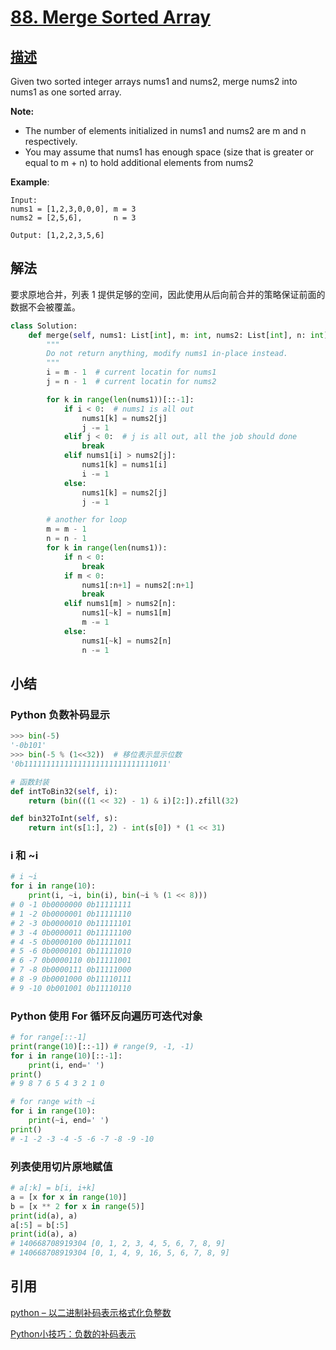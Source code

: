 # [88. Merge Sorted Array](https://leetcode.com/problems/merge-sorted-array/)

## [描述](https://leetcode.com/problems/merge-sorted-array/)

Given two sorted integer arrays nums1 and nums2, merge nums2 into nums1 as one sorted array.

**Note:**

- The number of elements initialized in nums1 and nums2 are m and n respectively.
- You may assume that nums1 has enough space (size that is greater or equal to m + n) to hold additional elements from nums2

**Example**:

```text
Input:
nums1 = [1,2,3,0,0,0], m = 3
nums2 = [2,5,6],       n = 3

Output: [1,2,2,3,5,6]
```

## 解法

要求原地合并，列表 1 提供足够的空间，因此使用从后向前合并的策略保证前面的数据不会被覆盖。

```python
class Solution:
    def merge(self, nums1: List[int], m: int, nums2: List[int], n: int) -> None:
        """
        Do not return anything, modify nums1 in-place instead.
        """
        i = m - 1  # current locatin for nums1
        j = n - 1  # current locatin for nums2

        for k in range(len(nums1))[::-1]:
            if i < 0:  # nums1 is all out
                nums1[k] = nums2[j]
                j -= 1
            elif j < 0:  # j is all out, all the job should done
                break
            elif nums1[i] > nums2[j]:
                nums1[k] = nums1[i]
                i -= 1
            else:
                nums1[k] = nums2[j]
                j -= 1

        # another for loop
        m = m - 1
        n = n - 1
        for k in range(len(nums1)):
            if n < 0:
                break
            if m < 0:
                nums1[:n+1] = nums2[:n+1]
                break
            elif nums1[m] > nums2[n]:
                nums1[~k] = nums1[m]
                m -= 1
            else:
                nums1[~k] = nums2[n]
                n -= 1

```

## 小结

### Python 负数补码显示

```python
>>> bin(-5)
'-0b101'
>>> bin(-5 % (1<<32))  # 移位表示显示位数
'0b11111111111111111111111111111011'

# 函数封装
def intToBin32(self, i):
    return (bin(((1 << 32) - 1) & i)[2:]).zfill(32)

def bin32ToInt(self, s):
    return int(s[1:], 2) - int(s[0]) * (1 << 31)
```

### i 和 ~i

```python
# i ~i
for i in range(10):
    print(i, ~i, bin(i), bin(~i % (1 << 8)))
# 0 -1 0b0000000 0b11111111
# 1 -2 0b0000001 0b11111110
# 2 -3 0b0000010 0b11111101
# 3 -4 0b0000011 0b11111100
# 4 -5 0b0000100 0b11111011
# 5 -6 0b0000101 0b11111010
# 6 -7 0b0000110 0b11111001
# 7 -8 0b0000111 0b11111000
# 8 -9 0b0001000 0b11110111
# 9 -10 0b001001 0b11110110

```

### Python 使用 For 循环反向遍历可迭代对象

```python
# for range[::-1]
print(range(10)[::-1]) # range(9, -1, -1)
for i in range(10)[::-1]:
    print(i, end=' ')
print()
# 9 8 7 6 5 4 3 2 1 0

# for range with ~i
for i in range(10):
    print(~i, end=' ')
print()
# -1 -2 -3 -4 -5 -6 -7 -8 -9 -10
```

### 列表使用切片原地赋值

```python
# a[:k] = b[i, i+k]
a = [x for x in range(10)]
b = [x ** 2 for x in range(5)]
print(id(a), a)
a[:5] = b[:5]
print(id(a), a)
# 140668708919304 [0, 1, 2, 3, 4, 5, 6, 7, 8, 9]
# 140668708919304 [0, 1, 4, 9, 16, 5, 6, 7, 8, 9]
```

## 引用

[python – 以二进制补码表示格式化负整数](https://codeday.me/bug/20190328/843967.html)

[Python小技巧：负数的补码表示](https://www.jianshu.com/p/96ea0b077051)
